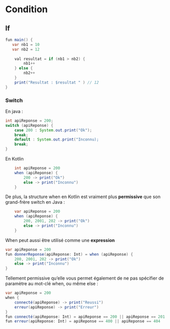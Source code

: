 # Condition

## If 

```java
fun main() {
   var nb1 = 10
   var nb2 = 12
    
    val resultat = if (nb1 > nb2) {
        nb1++       
    } else {
        nb2++
    }
    print("Resultat : $resultat " ) // 12
}
```

### Switch

En java : 

```java
int apiReponse = 200;
switch (apiReponse) {
    case 200 : System.out.print("Ok");
    break;
    default : System.out.print("Inconnu);
    break;
}
```

En Kotlin

```java
	int apiReponse = 200
    when (apiReponse) {
        200 -> print("Ok")
        else -> print("Inconnu")
    }
```
De plus, la structure  when  en Kotlin est vraiment plus **permissive** que son grand-frère  switch  en Java :

```java
	var apiReponse = 200
    when (apiReponse) {
        200, 2001, 202 -> print("Ok")
        else -> print("Inconnu")
    }
```

When peut aussi être utilisé comme une **expression**

```java
var apiReponse = 200
fun donnerReponse(apiReponse: Int) = when (apiReponse) {
    200, 2001, 202 -> print("Ok")
    else -> print("Inconnu")
}
```

Tellement permissive qu’elle vous permet également de ne pas spécifier de paramètre au mot-clé  when, ou même  else  :

```java
var apiReponse = 200
when {
    connecté(apiReponse) -> print("Reussi")
    erreur(apiReponse) -> print("Erreur")
}
fun connecté(apiReponse: Int) = apiReponse == 200 || apiReponse == 201
fun erreur(apiReponse: Int) = apiReponse == 400 || apiReponse == 404
```